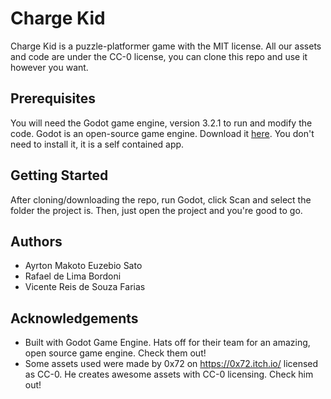 # Charge Kid

Charge Kid is a puzzle-platformer game with the MIT license. All our assets and code are under the CC-0 license, you can clone this repo and use it however you want.



## Prerequisites

You will need the Godot game engine, version 3.2.1 to run and modify the code. Godot is an open-source game engine. Download it [here](https://godotengine.org/download). You don't need to install it, it is a self contained app.



## Getting Started

After cloning/downloading the repo, run Godot, click Scan and select the folder the project is. Then, just open the project and you're good to go.



## Authors

- Ayrton Makoto Euzebio Sato
- Rafael de Lima Bordoni
- Vicente Reis de Souza Farias



## Acknowledgements

- Built with Godot Game Engine. Hats off for their team for an amazing, open source game engine. Check them out!
- Some assets used were made by 0x72 on https://0x72.itch.io/ licensed as CC-0. He creates awesome assets with CC-0 licensing. Check him out!

